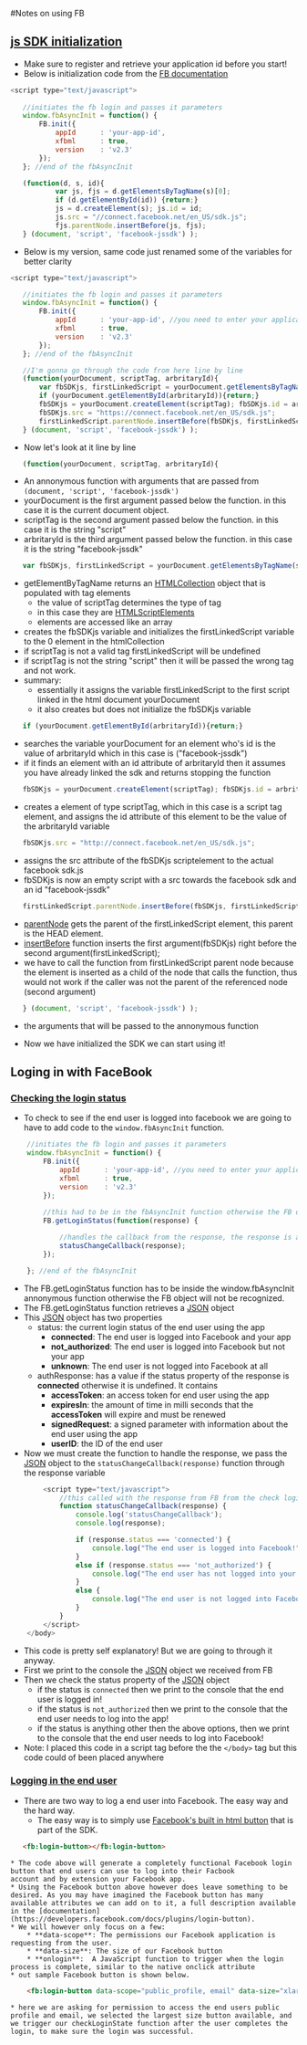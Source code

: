 #Notes on using FB 


## [js SDK initialization](https://developers.facebook.com/docs/javascript/quickstart/v2.1)
* Make sure to register and retrieve your application id before you start!
* Below is initialization code from the [FB documentation](https://developers.facebook.com/docs/javascript/quickstart/v2.1)
 ```JavaScript
 <script type="text/javascript">
    
    //initiates the fb login and passes it parameters 
    window.fbAsyncInit = function() {
    	FB.init({
        	appId      : 'your-app-id',
        	xfbml      : true,
        	version    : 'v2.3'
      	});
    }; //end of the fbAsyncInit

    (function(d, s, id){
        	var js, fjs = d.getElementsByTagName(s)[0];
        	if (d.getElementById(id)) {return;}
        	js = d.createElement(s); js.id = id;
        	js.src = "//connect.facebook.net/en_US/sdk.js";
        	fjs.parentNode.insertBefore(js, fjs);
    } (document, 'script', 'facebook-jssdk') );
 ```
* Below is my version, same code just renamed some of the variables for better clarity 
 ```javascript
 <script type="text/javascript">

    //initiates the fb login and passes it parameters 
    window.fbAsyncInit = function() {
    	FB.init({
        	appId      : 'your-app-id', //you need to enter your applications id here
        	xfbml      : true,
        	version    : 'v2.3'
      	});
    }; //end of the fbAsyncInit

    //I'm gonna go through the code from here line by line
	(function(yourDocument, scriptTag, arbritaryId){
	    var fbSDKjs, firstLinkedScript = yourDocument.getElementsByTagName(scriptTag)[0];
      	if (yourDocument.getElementById(arbritaryId)){return;} 
    	fbSDKjs = yourDocument.createElement(scriptTag); fbSDKjs.id = arbritaryId;
    	fbSDKjs.src = "https://connect.facebook.net/en_US/sdk.js";
        firstLinkedScript.parentNode.insertBefore(fbSDKjs, firstLinkedScript);
    } (document, 'script', 'facebook-jssdk') );
 ```
 * Now let's look at it line by line 
 ```javascript
 	(function(yourDocument, scriptTag, arbritaryId){
 ```
 * An annonymous function with arguments that are passed from `(document, 'script', 'facebook-jssdk')`
 * yourDocument is the first argument passed below the function. in this case it is the current document object. 
 * scriptTag is the second argument passed below the function. in this case it is the string "script"
 * arbritaryId is the third argument passed below the function. in this case it is the string "facebook-jssdk"
 ```javascript
 	var fbSDKjs, firstLinkedScript = yourDocument.getElementsByTagName(scriptTag)[0];
 ```
 * getElementByTagName returns an [HTMLCollection](https://developer.mozilla.org/en-US/docs/Web/API/HTMLCollection) object that is populated with tag elements
 	* the value of scriptTag determines the type of tag
 	* in this case they are [HTMLScriptElements](https://developer.mozilla.org/en-US/docs/Web/API/HTMLScriptElement#Properties)
 	* elements are accessed like an array
 * creates the fbSDKjs variable and initializes the firstLinkedScript variable to the 0 element in the htmlCollection
 * if scriptTag is not a valid tag firstLinkedScript will be undefined 
 * if scriptTag is not the string "script" then it will be passed the wrong tag and not work. 
 * summary:
 	* essentially it assigns the variable firstLinkedScript to the first script linked in the html document yourDocument
    * it also creates but does not initialize the fbSDKjs variable 
 ```javascript
   	if (yourDocument.getElementById(arbritaryId)){return;} 
 ```
 * searches the variable yourDocument for an element who's id is the value of arbritaryId which in this case is ("facebook-jssdk")
 * if it finds an element with an id attribute of arbritaryId then it assumes you have already linked the sdk and returns stopping the function 
 ```javascript
    fbSDKjs = yourDocument.createElement(scriptTag); fbSDKjs.id = arbritaryId;
 ```
 * creates a element of type scriptTag, which in this case is a script tag element, and assigns the id attribute of this element to be the value of the arbritaryId variable
 ```javascript
    fbSDKjs.src = "http://connect.facebook.net/en_US/sdk.js";
 ```
 * assigns the src attribute of the fbSDKjs scriptelement to the actual facebook sdk.js
 * fbSDKjs is now an empty script with a src towards the facebook sdk and an id "facebook-jssdk"
 ```javascript
   	firstLinkedScript.parentNode.insertBefore(fbSDKjs, firstLinkedScript);
 ```
 * [parentNode](https://developer.mozilla.org/en-US/docs/Web/API/Node/parentNode) gets the parent of the firstLinkedScript element, this parent is the HEAD element. 
 * [insertBefore](https://developer.mozilla.org/en-US/docs/Web/API/Node/insertBefore) function inserts the first argument(fbSDKjs) right before the second argument(firstLinkedScript);
 * we have to call the function from firstLinkedScript parent node because the element is inserted as a child of the node that calls the function, thus would not work if the caller was not the parent of the referenced node (second argument)
 ```javascript
    } (document, 'script', 'facebook-jssdk') );
 ```
 * the arguments that will be passed to the annonymous function 

* Now we have initialized the SDK we can start using it!

## Loging in with FaceBook 

### [Checking the login status](https://developers.facebook.com/docs/facebook-login/login-flow-for-web/#checklogin)
* To check to see if the end user is logged into facebook we are going to have to add code to the `window.fbAsyncInit` function.

```JavaScript
    //initiates the fb login and passes it parameters 
    window.fbAsyncInit = function() {
    	FB.init({
        	appId      : 'your-app-id', //you need to enter your applications id here
        	xfbml      : true,
        	version    : 'v2.3'
      	});
    
    	//this had to be in the fbAsyncInit function otherwise the FB object is not recognized 
    	FB.getLoginStatus(function(response) {

            //handles the callback from the response, the response is a JSON object 
            statusChangeCallback(response);
    	});

    }; //end of the fbAsyncInit
```
 * The FB.getLoginStatus function has to be inside the window.fbAsyncInit annonymous function otherwise the FB object will not be recognized. 
 * The FB.getLoginStatus function retrieves a [JSON](http://www.copterlabs.com/blog/json-what-it-is-how-it-works-how-to-use-it/) object
 * This [JSON](http://www.copterlabs.com/blog/json-what-it-is-how-it-works-how-to-use-it/) object has two properties 
 	* status: the current login status of the end user using the app 
 		* **connected**: The end user is logged into Facebook and your app
 		* **not_authorized**: The end user is logged into Facebook but not your app
 		* **unknown**: The end user is not logged into Facebook at all
 	* authResponse: has a value if the status property of the response is **connected** otherwise it is undefined. It contains
 		* **accessToken**: an access token for end user using the app
 		* **expiresIn**: the amount of time in milli seconds that the **accessToken** will expire and must be renewed
 		* **signedRequest**: a signed parameter with information about the end user using the app
 		* **userID**: the ID of the end user
 * Now we must create the function to handle the response, we pass the [JSON](http://www.copterlabs.com/blog/json-what-it-is-how-it-works-how-to-use-it/) object to the `statusChangeCallback(response)` function through the response variable
```javascript
   		<script type="text/javascript">
	        //this called with the response from FB from the check login status function 
	        function statusChangeCallback(response) {
	            console.log('statusChangeCallback');
	            console.log(response);	   

	            if (response.status === 'connected') {
	                console.log("The end user is logged into Facebook!");
	            }
	            else if (response.status === 'not_authorized') {
	                console.log("The end user has not logged into your app!");
	            } 
	            else {
	                console.log("The end user is not logged into Facebook at all!");
	            }
	        }
        </script>
	</body>
```
 * This code is pretty self explanatory! But we are going to through it anyway. 
 * First we print to the console the [JSON](http://www.copterlabs.com/blog/json-what-it-is-how-it-works-how-to-use-it/) object we received from FB
 * Then we check the status property of the [JSON](http://www.copterlabs.com/blog/json-what-it-is-how-it-works-how-to-use-it/) object
 	* if the status is `connected` then we print to the console that the end user is logged in!
 	* if the status is `not_authorized` then we print to the console that the end user needs to log into the app!
 	* if the status is anything other then the above options, then we print to the console that the end user needs to log into Facebook!
 * Note: I placed this code in a script tag before the the `</body>` tag but this code could of been placed anywhere 

### [Logging in the end user](https://developers.facebook.com/docs/facebook-login/login-flow-for-web/#logindialog)
* There are two way to log a end user into Facebook. The easy way and the hard way. 
    * The easy way is to simply use [Facebook's built in html button](https://developers.facebook.com/docs/plugins/login-button) that is part of the SDK.

 ```html
    <fb:login-button></fb:login-button>
 ``` 

    * The code above will generate a completely functional Facebook login button that end users can use to log into their Facbook
    account and by extension your Facebook app. 
    * Using the Facebook button above however does leave something to be desired. As you may have imagined the Facebook button has many available attributes we can add on to it, a full description available in the [documentation](https://developers.facebook.com/docs/plugins/login-button). 
    * We will however only focus on a few:
        * **data-scope**: The permissions our Facebook application is requesting from the user.
        * **data-size**: The size of our Facebook button
        * **onlogin**:  A JavaScript function to trigger when the login process is complete, similar to the native onclick attribute
    * out sample Facebook button is shown below. 

```html
    <fb:login-button data-scope="public_profile, email" data-size="xlarge" onlogin="checkLoginState();"></fb:login-button>
```
    * here we are asking for permission to access the end users public profile and email, we selected the largest size button available, and we trigger our checkLoginState function after the user completes the login, to make sure the login was successful. 









